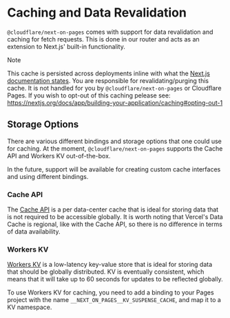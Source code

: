 # Caching and Data Revalidation

`@cloudflare/next-on-pages` comes with support for data revalidation and caching for fetch requests. This is done in our router and acts as an extension to Next.js' built-in functionality.

> [!NOTE]
> This cache is persisted across deployments inline with what the [Next.js documentation states](https://nextjs.org/docs/app/building-your-application/caching#data-cache). You are responsible for revalidating/purging this cache. It is not handled for you by `@cloudflare/next-on-pages` or Cloudflare Pages.
> If you wish to opt-out of this caching pelease see: https://nextjs.org/docs/app/building-your-application/caching#opting-out-1

## Storage Options

There are various different bindings and storage options that one could use for caching. At the moment, `@cloudflare/next-on-pages` supports the Cache API and Workers KV out-of-the-box.

In the future, support will be available for creating custom cache interfaces and using different bindings.

### Cache API

The [Cache API](https://developers.cloudflare.com/workers/runtime-apis/cache/) is a per data-center cache that is ideal for storing data that is not required to be accessible globally. It is worth noting that Vercel's Data Cache is regional, like with the Cache API, so there is no difference in terms of data availability.

### Workers KV

[Workers KV](https://developers.cloudflare.com/kv/) is a low-latency key-value store that is ideal for storing data that should be globally distributed. KV is eventually consistent, which means that it will take up to 60 seconds for updates to be reflected globally.

To use Workers KV for caching, you need to add a binding to your Pages project with the name `__NEXT_ON_PAGES__KV_SUSPENSE_CACHE`, and map it to a KV namespace.
